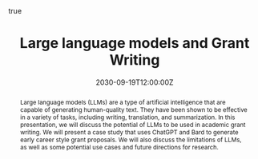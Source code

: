 ---
abstract: Large language models (LLMs) are a type of artificial intelligence that are capable of generating human-quality text. They have been shown to be effective in a variety of tasks, including writing, translation, and summarization. In this presentation, we will discuss the potential of LLMs to be used in academic grant writing. We will present a case study that uses ChatGPT and Bard to generate early career style grant proposals. We will also discuss the limitations of LLMs, as well as some potential use cases and future directions for research.
address:
  city: Boston
  country: United States
  postcode: "02118"
  region: MA
  street: ''
all_day: false
authors: []
date: "2030-09-19T12:00:00Z"
date_end: "2030-09-19T13:00:00Z"
event: "General Internal Medicine: Research in Progress"
event_url: ""
featured: false
image:
  caption: ''
  focal_point: Right
location: Boston University, School of Medicine
math: true
publishDate: "2023-12-03T00:00:00Z"
tags:
  - LLMs
  - Workshop
  
title: Large language models and Grant Writing
url_code: ""
url_pdf: ""
url_slides: ""
url_video: ""
---